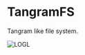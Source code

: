# TangramFS
Tangram like file system. 

![LOGL](https://png.pngtree.com/png-vector/20201128/ourmid/pngtree-tangram-png-image_2412176.jpg)
